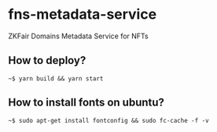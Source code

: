 # fns-metadata-service
 ZKFair Domains Metadata Service for NFTs

## How to deploy?
```console
~$ yarn build && yarn start
``````

## How to install fonts on ubuntu?
```console
~$ sudo apt-get install fontconfig && sudo fc-cache -f -v
``````


